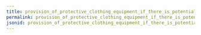 ```yaml
---
title: provision_of_protective_clothing_equipment_if_there_is_potential_risk_for_cross_contamination
permalink: provision_of_protective_clothing_equipment_if_there_is_potential_risk_for_cross_contamination.html
jsonid: provision_of_protective_clothing_equipment_if_there_is_potential_risk_for_cross_contamination
---
```

